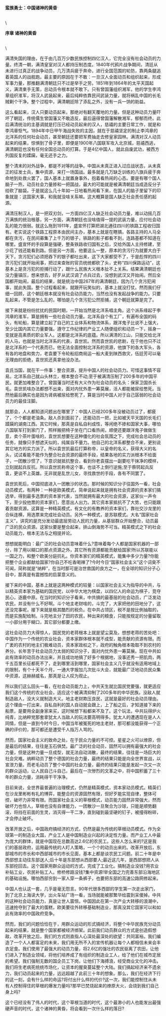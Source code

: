 **蛮族勇士：中国诸神的黄昏**

\
\

**序章 诸神的黄昏**

\
\

满清失国的理由，在于由几百万少数民族控制四亿汉人，它完全没有社会动员的力量。终清一朝，满清皇室对汉人都持压制态度。1840年代鸦片战争期间，清廷从未进行过真正的战争动员，几万清兵疲于奔命，进行全国范围的轮防，靠两条腿追着英国人的战舰跑。最主要的原因在于不敢：一旦汉人全面动员和组织起来，形成军事力量，那推翻满清朝廷只不过是举手之劳。1851年到1864年的太平天国起义，满清束手无策，总动员令根本就不敢下。只有曾国藩组织湘军，他的学生李鸿章组织淮军，将汉人武装起来，最后纯粹依靠民间武装力量，就将祸乱中国的长毛贼剿个干净。整个过程中，满清朝廷除了添乱之外，没有一兵一饷的助益。

这么看起来，汉人只要动员起来，那绝对有翻天覆地的力量。但是这种动员力量吓坏了朝廷，传统儒生曾国藩又不敢造反，最后逼得曾国藩解散湘军，郁郁而终。此后满清统治的主基调就是打压已经动员起来的汉人，慈禧的主要日常工作，就是和李鸿章怄气。1894年中日甲午海战失败的主因，就在于慈禧坚定的制止李鸿章的北洋系的任何社会动员，甚至朝廷还要把军费抽走去修皇家园林。满清对汉人动员起来的结果，惊惧到了骨子里，即便是1900年八国联军攻入北京城，慈禧西逃，满清朝廷也没有任何全国总动员的打算。于是4亿中国人，就此自废武功，被西方列国反复的蹂躏，毫无还手之力。

整个清末的对外战争，都是不对等的战争。中国从未真正进入过应战状态，从未真正的征发士兵，集中资源，来打一场国战。最多就是几万缺乏训练的八旗兵疲于奔命地到处救火罢了，国人基本上就置身事外，抱着看热闹的心态。要是有哪个国人脑子一热，动员社会力量掺和一把国战，最大的可能就是被满清朝廷当成造反分子给砍了脑袋。于是就这么几十年如一日地看热闹看下来，在国人的脑子里留下的印象就是：这国家大事，和我就没啥关系嘛。这大概算是国人缺乏社会责任感的起源。

满清压制汉人，是一把双刃剑，一方面四亿汉人缺乏社会动员力量，难以动摇几百万满族的统治根基，另一方面，满清朝廷也没啥值得一提的武装力量，应付社会动乱的能力很弱。就这么拖到1911年，盛宣怀打算把湖北通往四川的铁路工程收归国有。老实说这个铁路工程原本由民间主办，基本上就是在瞎搞，各路主持的人马全都在贪污，在民间募集了上千万的银子，铁路的影子都看不到，连路基都不知道在哪里。盛宣怀的手段算是强硬，整条铁路收归国有之后，交给外国人主持修建，至少花了钱还能看到路。但是另一方面，他要这么一整，原本的贪污行为就要大白于天下，贪污犯们必须把吞下的银子都吐出来，这下大家都受不了，于是彪悍的四川贪污犯们就开始闹事，把过来查账的官员统统都砍了头，史称“四川保路运动”，这基本上是贪污犯的拒捕行动了，跟什么民族大义根本扯不上关系。结果满清朝廷也没力量镇压，想来想去，好歹从武汉调了点兵过去，没想到武汉又开始闹。然后全国都开始闹，最后的结果，就是统治中国267年的满清朝廷，因为几个贪污犯闹事，就此失国。整个过程看起来，就跟开玩笑似的，基本上就没打仗。然而我们仔细一回顾，这个朝廷根本就没有社会动员能力，当然也没有发起战争的能力。只要乱起来，不管是怎么乱的，哪怕是几个贪污犯公然拒捕，这个朝廷就算是完了。

接下来就是纷纷扰扰的民国时期，一开始当然是北洋系唱主角。这个派系缘起于李鸿章的淮军，算是拥有一些社会动员力量。北洋系自个有工厂，有遍布全国的码头，有轮船，算是建立起了自己的工业体系和物流体系，跟洋鬼子比说不上强大，至少比国内其它力量要强。遵守工作纪律的产业工人随便组织和动员一下，摇身一变就是高素质的职业军人。这都是北洋系的底蕴。所以满清的江山，只能交给北洋的人马，也就是当时北洋系的代表，袁世凯。然而袁世凯的悲剧，在于他也只不过是北洋系的一个代表而已，他无法全面控制北洋系的资源，他旗下的各大军头，各有各的地盘和势力，老袁要下令轮船招商局运一船大麦到陕西救灾，伍廷芳可以毫无理由的拒绝，袁世凯还真拿他没办法。

袁氏当国，就在干一件事：整合资源，提升中国人的社会动员力。可惜这事情不容易。北洋系自己就山头林立，根本整合不动;至于被满清压制了200多年的中国平民，就更加难整合了。曾国藩当时还有大义作为社会动员的名头：保家卫国杀长毛。袁世凯啥办法都想不出来，面对内忧外患一筹莫展，活人都能被尿给憋死。当然他最后确实也是因为肾病被尿给憋死了，算是当时中国人对于自己孱弱的社会动员力的最佳注脚。

就那会，人人都知道问题出在哪里了：中国人已经200多年没被动员过了，都疲了，个个都是老油条。敌人杀到面前了，还能动员一把，比如被天平天国的长毛们蹂躏的湖南江西。其它时候，那真是自私自利成性，等闲绝不掺和国家大事，哪怕八国联军打到家门了，照样搬把椅子坐在门口看热闹，顺便还要跟洋鬼子做做生意，卖个茶叶蛋啥的，袁世凯想要在这种僵化的社会氛围之下，完成社会总动员的任务，就像只手想遮天似的，纯属自不量力。他自己的北洋系都整合不来，更别说其它地方的实力派了。所以袁世凯最后打算称帝，以皇帝的名义，获得大义的名头，试试看能不能作为整合社会资源的最终手段，结果各地的实力派根本不给面子，一团散沙惯了，下意识就抵抗整合，看到你老袁摆出一副要吃干抹净的模样，立刻就起兵反抗。所以袁世凯称帝这个事，也谈不上倒行逆施;至于蔡锷起兵反袁，更谈不上英雄。无非就是乱世儿女，寻找救世的手段，各有不同罢了。

袁世凯死后，中国彻底进入一团散沙的状态。那时候的知识分子往国外一看，社会动员模式，有两种：一种是欧美模式，简单说起来就是拥有社会资源的资本家们搞选举，得到最多选票的资本家代表，当然就拥有最大的社会资源，这家伙一声令下，至少投他票的资本家们，愿意出人出力。其它资本家抵抗不了大势，也只能跟着贡献资源。这算是一种精英模式，有文化的有教养的资本家们，靠社交沙龙里的合纵连横，用选票来完成社会动员。另外一种模式，是苏联模式。大名“国家社会主义”，讲究的是充分发动最底层劳动人民的力量，从基层群众开始整合，动员最广泛的民众资源。这家伙要是整合起来，排山倒海势不可当。精英模式之下的社会动员能力，根本无法与之相提并论。

想想就能明白：最广泛的社会动员意味着什么?意味着每个人都是国家机器的一部分，除了用以糊口的那点资源之外，其它所有资源都能贡献给国家!所以苏联能以一国之力，和整个欧美分庭抗礼。你资本家们的精英模式，能集中多少力量?你能把整个企业都献给国家?你自己不吃香喝辣了?今时今日“国家社会主义”这个词臭不可闻，简称就是“纳粹”，在当时那可是治世救国的良方之一，在全球的知识分子心目中，那真是有震撼性的启蒙意义的。

接下来的中国，基本上就是这两种模式的较量：以国家社会主义为指导的中共，与以精英资本家为基础的国民党，以中华大地为棋盘，以四亿人的命运为棋子，竞夺民心，逐鹿中原。在当时的知识分子看来，中共搞的最基层的社会动员，广泛发动农民，并没有什么不好啊。斗个地主老财啥的，斗完了，大家把他的田地分了，这还没完事呢，接下来就是极其酷烈的税负。在中共占领区，税不是按比例抽取的，而是实施配给制。斗完地主分了田的农民，种出来的粮食，只能按规定的分量留取一小部分用于糊口，其它部分都要上缴。

这社会动员力大得惊人，国民党的老蒋根本上就是望尘莫及。想想老蒋的苦处吧：中国作为一个传统的农业社会，资本家群体根本就不成型，能贡献的资源有限。而广袤的农村的地主们极难动员，资本家政权之下，政府的触角根本吸取不到农村的养分。长年苦于社会动员力太弱的知识分子，面对内忧外患一筹莫展。现在中共如此有效率的动员办法出来，并且成功地搞了好多个根据地，没事还秀一把肌肉，两千五百里长征都死不了，走到哪里活到哪里，国家社会主义几乎就没有适用地域上的限制，有个十天半个月，一通大字报加几次批斗大会，就能最广泛地动员民众集中资源，这赫赫威名，那真是让人叹为观止。

所以我们这么回头一看，在社会动员能力上，中共天生就比国民党要强，就更适应我们这个传统的农业社会，适应这个被满清抑制了200多年的中华民族。没敌人就制造敌人，没大义就制造大义。地主老财欺压良民，这就是最好的社会动员理由。这个理由一打出来，自私自利的国人自动就会跟上，上了船之后，才知道接下来的船票，是要用全副身家来买，这时候想下船都来不及了。这个玩法，中共玩得炉火纯青，比纳粹党那套拿犹太人当敌人的玩法要高明得多。犹太人的遭遇现在是人人同情，但是一直到今时今日，中国当年被冤死的地主老财，那可都没能获得一个正确的评价的，那可都还是遭受千人指万人骂的。

然而，国家社会主义的致命之处，在于民众力量的不可控。星星之火可以燎原，但是最后的结果，往往是玉石俱焚。最广泛的社会动员，固然可以拥有最强大的社会力量，但是这种力量一旦成型，就无法自动消散，最终的结果，往往是一场巨大的社会灾难。纳粹动员了整个德国的社会力量，最终的结果只能是向全世界宣战，以宣泄力量。而老毛动员了整个中国的社会力量，最终的结果只能是发起一次又一次的群众运动，让人民自己斗自己，最后在一次惨烈的文革之中，将中国积蓄了三十年的群众力量，消耗得干干净净。

目前来说，全世界最普遍的治理模式，仍然是精英模式，资本家动员模式。精英们在沙龙里彬彬有礼的博弈，能整合的资源固然有限，但好歹能实现自律，整体可控，破坏力非常有限。而国家社会主义的草根模式，动员能力固然非常强大，然而破坏力也惊人，草根也没有自律能力，一团散沙一旦聚合为沙球，只能是顺势翻滚，将挡在前面的生灵，消灭得一干二净，直到碰到最坚硬的钉子，被撞得粉碎，才会停止破坏。

改革开放之后，中国政府搞经济的方式，仍然是最为传统的草根动员模式。作为全球第一的制造业大国，产业工人是中国制造业兴起的决定性力量。而产业工人中最为庞大的群体，就是中国现在总数高达2.6亿的农民工。这些人怎么来的?这是我们的基层政府，运用最传统的人盯人策略，一个个的动员出来的。改革开放后，东部城市的市长和中西部城市的市长见面，基本上都是谈农民工问题。前二十年是中西部想主动往东部送人;后十年是东部想从西部要人;最近这几年，是西部想把人从东部挖回去。这个国家用群众运动的方式，完成了工业化。搞制造业没钱?用农业补贴工业，农民补贴工人。修桥修路没钱?集中资源!举全国之力完善东部沿海地区的基础设施。哪怕西部穷到一家人穿一条裤子，也要把东部的高速公路网修起来。

中国人也认这一套，几乎是毫无怨言。90年代很多西部的学生第一次走出家门，到了北京上海读大学，出火车站广场一看，当场就能被那繁华给震到呆傻掉。中共的这种社会动员能力，真是让世人震惊。中国因此在第一次产业大转移的浪潮中，迅速抢夺到了最大的蛋糕，欧美要往外转移基础制造业，那真没其它国家可以和如此有效率的中国政府竞争。

然而，我们的问题恰恰在于，用群众运动的形式搞经济，将整个中华民族充分动员起来的结果，就是整个国家都被经济绑架。此前我们动员群众的方式是创造假想敌，改革开放之后，我们的方式则直指人心深处最深处的欲望：共同富裕。我们编造了一个人人都富足的未来，我们用无所不入的宣传机器让每个人都相信未来会丰衣足食。我们使用了最强大的动员力量，将2.6亿的强壮的农民驱离了农田，让他们进入了制造业领域，将他们培养成了有组织的制造业工人，给了他们在城市定居的希望。我们强制无数的国企员工下岗，让他们下海搏浪，经受商业文化的冲击。我们将生老病死统统市场化，让资本的腥臭蔓延整个大陆。我们搞起经济来不遗余力，我们动员起来的力量，远远超越了此前三十年的想象。那么，我们在经济下行的这一刻，会有什么样的命运?将付出什么样的代价?这一次，我们能控制住从未有人控制得住的草根的爆发力量吗?那早已焚烧起来的燎原大火，会烧到我们自己身上吗?

这个已经没有了伟人的时代，这个草根当道的时代，这个最渺小的人也能发出最强硬声音的时代，这个诸神的黄昏，将会看到一次什么样的落日?
